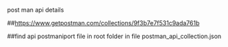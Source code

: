  post man api  details 

 ##https://www.getpostman.com/collections/9f3b7e7f531c9ada761b

 ##find api postmaniport file in root folder  in file postman_api_collection.json